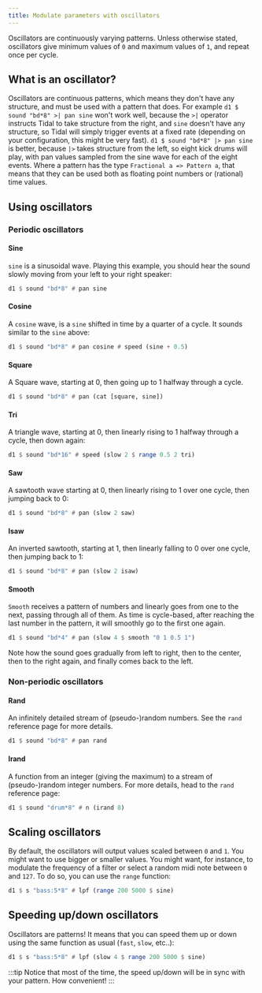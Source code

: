 ```yaml
---
title: Modulate parameters with oscillators
---
```


Oscillators are continuously varying patterns. Unless otherwise stated, oscillators give minimum values of `0` and maximum values of `1`, and repeat once per cycle.

## What is an oscillator?

Oscillators are continuous patterns, which means they don't have any structure, and must be used with a pattern that does. For example `d1 $ sound "bd*8" >| pan sine` won't work well, because the `>|` operator instructs Tidal to take structure from the right, and `sine` doesn't have any structure, so Tidal will simply trigger events at a fixed rate (depending on your configuration, this might be very fast). `d1 $ sound "bd*8" |> pan sine` is better, because `|>` takes structure from the left, so eight kick drums will play, with pan values sampled from the sine wave for each of the eight events. Where a pattern has the type `Fractional a => Pattern a`, that means that they can be used both as floating point numbers or (rational) time values.

## Using oscillators

### Periodic oscillators
#### Sine

`sine` is a sinusoidal wave. Playing this example, you should hear the sound slowly moving from your left to your right speaker:

```haskell
d1 $ sound "bd*8" # pan sine
```

#### Cosine

A `cosine` wave, is a `sine` shifted in time by a quarter of a cycle. It sounds similar to the `sine` above:

```haskell
d1 $ sound "bd*8" # pan cosine # speed (sine + 0.5)
```

#### Square

A Square wave, starting at 0, then going up to 1 halfway through a cycle.

```haskell
d1 $ sound "bd*8" # pan (cat [square, sine])
```

#### Tri

A triangle wave, starting at 0, then linearly rising to 1 halfway through a cycle, then down again:

```haskell
d1 $ sound "bd*16" # speed (slow 2 $ range 0.5 2 tri)
```

#### Saw

A sawtooth wave starting at 0, then linearly rising to 1 over one cycle, then jumping back to 0:

```haskell
d1 $ sound "bd*8" # pan (slow 2 saw)
```

#### Isaw

An inverted sawtooth, starting at 1, then linearly falling to 0 over one cycle, then jumping back to 1:

```haskell
d1 $ sound "bd*8" # pan (slow 2 isaw)
```

#### Smooth

`Smooth` receives a pattern of numbers and linearly goes from one to the next, passing through all of them. As time is cycle-based, after reaching the last number in the pattern, it will smoothly go to the first one again.

```haskell
d1 $ sound "bd*4" # pan (slow 4 $ smooth "0 1 0.5 1")
```

Note how the sound goes gradually from left to right, then to the center, then to the right again, and finally comes back to the left.

### Non-periodic oscillators

#### Rand

An infinitely detailed stream of (pseudo-)random numbers. See the `rand` reference page for more details.

```haskell
d1 $ sound "bd*8" # pan rand
```

#### Irand

A function from an integer (giving the maximum) to a stream of (pseudo-)random integer numbers. For more details, head to the `rand` reference page:

```haskell
d1 $ sound "drum*8" # n (irand 8)
```

## Scaling oscillators

By default, the oscillators will output values scaled between `0` and `1`. You might want to use bigger or smaller values. You might want, for instance, to modulate the frequency of a filter or select a random midi note between `0` and `127`. To do so, you can use the `range` function:

```haskell
d1 $ s "bass:5*8" # lpf (range 200 5000 $ sine)
```

## Speeding up/down oscillators

Oscillators are patterns! It means that you can speed them up or down using the same function as usual (`fast`, `slow`, etc..):
```haskell
d1 $ s "bass:5*8" # lpf (slow 4 $ range 200 5000 $ sine)
```
:::tip
Notice that most of the time, the speed up/down will be in sync with your pattern. How convenient!
:::
